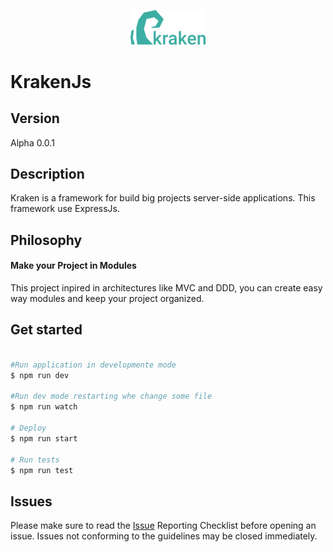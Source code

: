 <p align="center">
  <img src="https://github.com/julioacontreras/kraken-doc/blob/main/assets/img/logo.png?raw=true" width="120" alt="Kraken Logo" />
</p>

# KrakenJs

## Version

Alpha 0.0.1

## Description

Kraken is a framework for build big projects server-side applications. This framework use ExpressJs.

## Philosophy 

#### Make your Project in Modules
This project inpired in architectures like MVC and DDD, you can create easy way modules and keep your project organized.

## Get started

``` bash

#Run application in developmente mode
$ npm run dev

#Run dev mode restarting whe change some file
$ npm run watch

# Deploy
$ npm run start

# Run tests
$ npm run test
```

## Issues

Please make sure to read the [Issue](https://github.com/julioacontreras/kraken/issues)  Reporting Checklist before opening an issue. Issues not conforming to the guidelines may be closed immediately.
